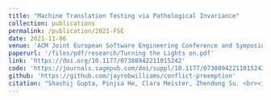 ```yaml
---
title: "Machine Translation Testing via Pathological Invariance"
collection: publications
permalink: /publication/2021-FSE
date: 2021-11-06
venue: 'ACM Joint European Software Engineering Conference and Symposium on the Foundations of Software Engineering'
paperurl: '/files/pdf/research/Turning the Lights on.pdf'
link: 'https://doi.org/10.1177/07388942211015242'
code: 'https://journals.sagepub.com/doi/suppl/10.1177/07388942211015242'
github: 'https://github.com/jayrobwilliams/conflict-preemption'
citation: "Shashij Gupta, Pinjia He, Clara Meister, Zhendong Su. <br><i>ESEC/FSE'21: ACM Joint European Software Engineering Conference and Symposium on the Foundations of Software Engineering</i>"
---
```

